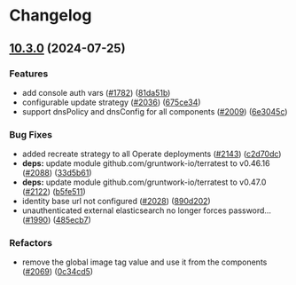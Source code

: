 # Changelog

## [10.3.0](https://github.com/camunda/camunda-platform-helm/compare/camunda-platform-10.2.0...camunda-platform-10.3.0) (2024-07-25)


### Features

* add console auth vars ([#1782](https://github.com/camunda/camunda-platform-helm/issues/1782)) ([81da51b](https://github.com/camunda/camunda-platform-helm/commit/81da51b4dc22e3419c5e210c626ff2a52edd4328))
* configurable update strategy ([#2036](https://github.com/camunda/camunda-platform-helm/issues/2036)) ([675ce34](https://github.com/camunda/camunda-platform-helm/commit/675ce341395987f42707592a2e00b4e47c749b6d))
* support dnsPolicy and dnsConfig for all components ([#2009](https://github.com/camunda/camunda-platform-helm/issues/2009)) ([6e3045c](https://github.com/camunda/camunda-platform-helm/commit/6e3045c6247af3d356564541dcae980eec5d7419))


### Bug Fixes

* added recreate strategy to all Operate deployments ([#2143](https://github.com/camunda/camunda-platform-helm/issues/2143)) ([c2d70dc](https://github.com/camunda/camunda-platform-helm/commit/c2d70dc36088e67c5acb6fc5e51cc1fc64cf9e33))
* **deps:** update module github.com/gruntwork-io/terratest to v0.46.16 ([#2088](https://github.com/camunda/camunda-platform-helm/issues/2088)) ([33d5b61](https://github.com/camunda/camunda-platform-helm/commit/33d5b61e27fb4a6e3e30506fb557c65626995130))
* **deps:** update module github.com/gruntwork-io/terratest to v0.47.0 ([#2122](https://github.com/camunda/camunda-platform-helm/issues/2122)) ([b5fe511](https://github.com/camunda/camunda-platform-helm/commit/b5fe5117cf7323456e2e1797863b85f45cb09e14))
* identity base url not configured ([#2028](https://github.com/camunda/camunda-platform-helm/issues/2028)) ([890d202](https://github.com/camunda/camunda-platform-helm/commit/890d2028e14ed79c9a0f14b1ac7845379a3eb301))
* unauthenticated external elasticsearch no longer forces password… ([#1990](https://github.com/camunda/camunda-platform-helm/issues/1990)) ([485ecb7](https://github.com/camunda/camunda-platform-helm/commit/485ecb7e575aa6c702e119d6ced97a0f9246e2b1))


### Refactors

* remove the global image tag value and use it from the components ([#2069](https://github.com/camunda/camunda-platform-helm/issues/2069)) ([0c34cd5](https://github.com/camunda/camunda-platform-helm/commit/0c34cd56d12fe257e0feca3fcf52fca3ea4c3fb5))
